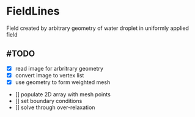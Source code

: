 FieldLines
==========

Field created by arbitrary geometry of water droplet in uniformly applied field

#TODO
-----
- [x] read image for arbritrary geometry
- [x] convert image to vertex list
- [x] use geometry to form weighted mesh
- [] populate 2D array with mesh points
- [] set boundary conditions
- [] solve through over-relaxation
